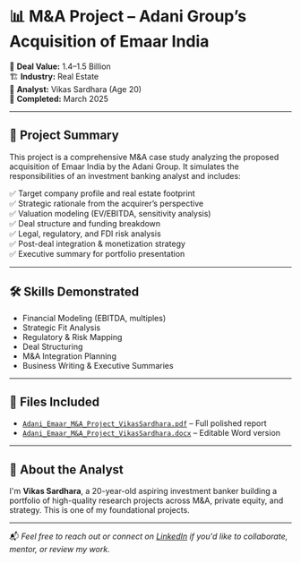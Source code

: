 # 📊 M&A Project – Adani Group’s Acquisition of Emaar India

📁 **Deal Value:** $1.4–$1.5 Billion  
🏗 **Industry:** Real Estate  
🧠 **Analyst:** Vikas Sardhara (Age 20)  
📅 **Completed:** March 2025

---

## 🧾 Project Summary

This project is a comprehensive M&A case study analyzing the proposed acquisition of Emaar India by the Adani Group. It simulates the responsibilities of an investment banking analyst and includes:

✅ Target company profile and real estate footprint  
✅ Strategic rationale from the acquirer’s perspective  
✅ Valuation modeling (EV/EBITDA, sensitivity analysis)  
✅ Deal structure and funding breakdown  
✅ Legal, regulatory, and FDI risk analysis  
✅ Post-deal integration & monetization strategy  
✅ Executive summary for portfolio presentation

---

## 🛠 Skills Demonstrated

- Financial Modeling (EBITDA, multiples)
- Strategic Fit Analysis
- Regulatory & Risk Mapping
- Deal Structuring
- M&A Integration Planning
- Business Writing & Executive Summaries

---

## 📄 Files Included

- [`Adani_Emaar_M&A_Project_VikasSardhara.pdf`](./Adani_Emaar_M&A_Project_VikasSardhara.pdf) – Full polished report  
- [`Adani_Emaar_M&A_Project_VikasSardhara.docx`](./Adani_Emaar_M&A_Project_VikasSardhara.docx) – Editable Word version  

---

## 👤 About the Analyst

I'm **Vikas Sardhara**, a 20-year-old aspiring investment banker building a portfolio of high-quality research projects across M&A, private equity, and strategy. This is one of my foundational projects.

---

📬 *Feel free to reach out or connect on [LinkedIn](https://www.linkedin.com/in/vikas-sardhara/) if you'd like to collaborate, mentor, or review my work.*
